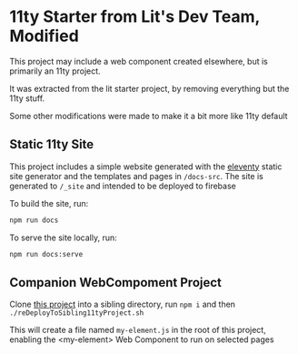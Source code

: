 # 11ty Starter from Lit's Dev Team, Modified

This project may include a web component created elsewhere, but is primarily an 11ty project.

It was extracted from the lit starter project, by removing everything but the 11ty stuff.

Some other modifications were made to make it a bit more like 11ty default

## Static 11ty Site

This project includes a simple website generated with the [eleventy](https://11ty.dev) static site generator and the templates and pages in `/docs-src`. The site is generated to `/_site` and intended to be deployed to firebase

To build the site, run:

```bash
npm run docs
```

To serve the site locally, run:

```bash
npm run docs:serve
```

## Companion WebCompoment Project

Clone [this project](https://github.com/CodersCampus/WebComponentStarterExampleTypeScript) into a sibling directory, run `npm i` and then `./reDeployToSibling11tyProject.sh`

This will create a file named `my-element.js` in the root of this project, enabling the &lt;my-element&gt; 
Web Component to run on selected pages